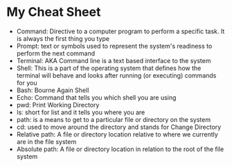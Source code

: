 # My Cheat Sheet 

- Command: Directive to a computer program to perform a specific task. It is always the first thing you type 
- Prompt: text or symbols used to represent the system's readiness to perform the next command
- Terminal: AKA Command line is a text based interface to the system
- Shell:  This is a part of the operating system that defines how the terminal will behave and looks after running (or executing) commands for you
- Bash: Bourne Again Shell 
- Echo: Command that tells you which shell you are using 
- pwd: Print Working Directory
- ls: short for list and it tells you where you are
- path: is a means to get to a particular file or directory on the system
- cd: used to move around the directory and stands for Change Directory
- Relative path: A file or directory location relative to where we currently are in the file system
- Absolute path: A file or directory location in relation to the root of the file system  